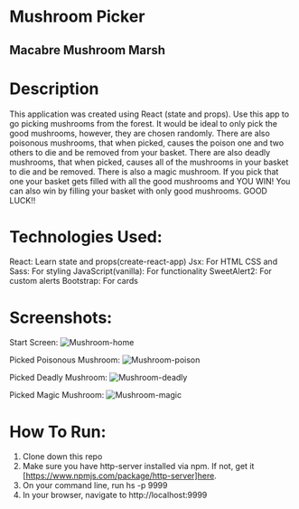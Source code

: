 # Mushroom Picker
## Macabre Mushroom Marsh

# Description
This application was created using React (state and props). Use this app to go picking mushrooms from the forest. It would be ideal to only pick the good mushrooms, however, they are chosen randomly. There are also poisonous mushrooms, that when picked, causes the poison one and two others to die and be removed from your basket. There are also deadly mushrooms, that when picked, causes all of the mushrooms in your basket to die and be removed. There is also a magic mushroom. If you pick that one your basket gets filled with all the good mushrooms and YOU WIN! You can also win by filling your basket with only good mushrooms. GOOD LUCK!!

# Technologies Used:
React: Learn state and props(create-react-app)
Jsx: For HTML
CSS and Sass: For styling
JavaScript(vanilla): For functionality
SweetAlert2: For custom alerts
Bootstrap: For cards

# Screenshots:
Start Screen:
![Mushroom-home](https://user-images.githubusercontent.com/51214463/82168558-a041e700-9884-11ea-8298-dc22faff4fe6.PNG)

Picked Poisonous Mushroom:
![Mushroom-poison](https://user-images.githubusercontent.com/51214463/82168619-bfd90f80-9884-11ea-8ec5-069b4e377788.PNG)

Picked Deadly Mushroom:
![Mushroom-deadly](https://user-images.githubusercontent.com/51214463/82168649-d97a5700-9884-11ea-95ef-821e9989c8b3.PNG)

Picked Magic Mushroom:
![Mushroom-magic](https://user-images.githubusercontent.com/51214463/82168681-f151db00-9884-11ea-9a56-4b5360ef9410.PNG)

# How To Run:
1. Clone down this repo
2. Make sure you have http-server installed via npm. If not, get it [https://www.npmjs.com/package/http-server]here.
3. On your command line, run hs -p 9999
4. In your browser, navigate to http://localhost:9999